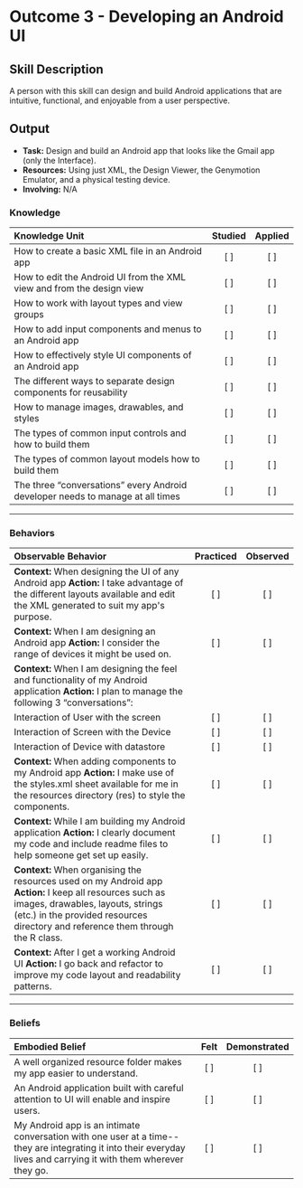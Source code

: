 # Outcome 3 - Developing an Android UI

## Skill Description
A person with this skill can design and build Android applications that are intuitive, functional, and enjoyable from a user perspective. 

## Output
- **Task:** Design and build an Android app that looks like the Gmail app (only the Interface).
- **Resources:** Using just XML, the Design Viewer, the Genymotion Emulator, and a physical testing device.
- **Involving:** N/A

### Knowledge

| Knowledge Unit   |      Studied      | Applied |
|:-------------|:------------------:|:--------:|
| How to create a basic XML file in an Android app | [ ] | [ ] |
| How to edit the Android UI from the XML view and from the design view | [ ] | [ ] |
| How to work with layout types and view groups | [ ] | [ ] |
| How to add input components and menus to an Android app | [ ] | [ ] |
| How to effectively style UI components of an Android app | [ ] | [ ] |
| The different ways to separate design components for reusability | [ ] | [ ] |
| How to manage images, drawables, and styles | [ ] | [ ] |
| The types of common input controls and how to build them | [ ] | [ ] |
| The types of common layout models how to build them | [ ] | [ ] |
| The three “conversations” every Android developer needs to manage at all times | [ ] | [ ] |


----------

### Behaviors

| Observable Behavior   |      Practiced      | Observed |
|:-------------|:------------------:|:--------:|
| **Context:** When designing the UI of any Android app **Action:** I take advantage of the different layouts available and edit the XML generated to suit my app's purpose.| [ ] | [ ]  |
| **Context:** When I am designing an Android app  **Action:** I consider the range of devices it might be used on. | [ ] | [ ]  |
| **Context:** When I am designing the feel and functionality of my Android application  **Action:**  I plan to manage the following 3 “conversations”: 
| Interaction of User with the screen |   [ ]   |   [ ] |
| Interaction of Screen with the Device |   [ ]   |   [ ] |
| Interaction of Device with datastore |   [ ]   |   [ ] |
| **Context:**  When adding components to my Android app **Action:** I make use of the styles.xml sheet available for me in the resources directory (res) to style the components. |   [ ]   |   [ ] |
| **Context:** While I am building my Android application  **Action:**  I clearly document my code and include readme files to help someone get set up easily. |   [ ]   |   [ ] |
| **Context:** When organising the resources used on my Android app **Action:** I keep all resources such as images, drawables, layouts, strings (etc.) in the provided resources directory and reference them through the R class. | [ ] | [ ]  |
| **Context:** After I get a working Android UI **Action:**  I go back and refactor to improve my code layout and readability patterns. |   [ ]   |   [ ] |

----------

### Beliefs

| Embodied Belief   |      Felt      | Demonstrated |
|:-------------|:------------------:|:--------:|
| A well organized resource folder makes my app easier to understand. | [ ] | [ ]  |
| An Android application built with careful attention to UI will enable and inspire users. |   [ ]   |   [ ] |
| My Android app is an intimate conversation with one user at a time-- they are integrating it into their everyday lives and carrying it with them wherever they go. |   [ ]   |   [ ] |
